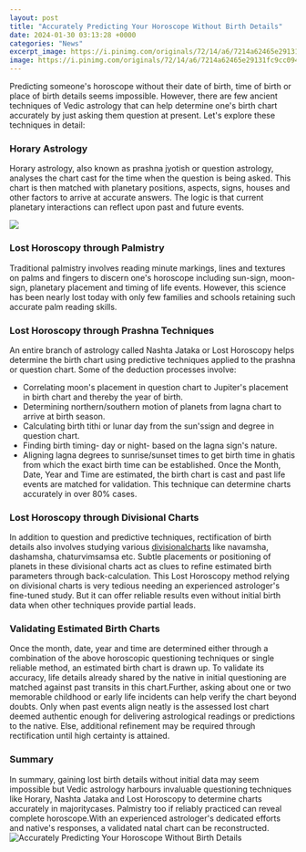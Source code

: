 ```yaml
---
layout: post
title: "Accurately Predicting Your Horoscope Without Birth Details"
date: 2024-01-30 03:13:28 +0000
categories: "News"
excerpt_image: https://i.pinimg.com/originals/72/14/a6/7214a62465e29131fc9cc094cabda44f.jpg
image: https://i.pinimg.com/originals/72/14/a6/7214a62465e29131fc9cc094cabda44f.jpg
---
```


Predicting someone's horoscope without their date of birth, time of birth or place of birth details seems impossible. However, there are few ancient techniques of Vedic astrology that can help determine one's birth chart accurately by just asking them question at present. Let's explore these techniques in detail:
### Horary Astrology 
Horary astrology, also known as prashna jyotish or question astrology, analyses the chart cast for the time when the question is being asked. This chart is then matched with planetary positions, aspects, signs, houses and other factors to arrive at accurate answers. The logic is that current planetary interactions can reflect upon past and future events. 

![](https://horoscope-india.com/wp-content/uploads/2018/07/horoscope-without-date-of-birth.jpg)
### Lost Horoscopy through Palmistry
Traditional palmistry involves reading minute markings, lines and textures on palms and fingers to discern one's horoscope including sun-sign, moon-sign, planetary placement and timing of life events. However, this science has been nearly lost today with only few families and schools retaining such accurate palm reading skills.
### Lost Horoscopy through Prashna Techniques
An entire branch of astrology called Nashta Jataka or Lost Horoscopy helps determine the birth chart using predictive techniques applied to the prashna or question chart. Some of the deduction processes involve:
- Correlating moon's placement in question chart to Jupiter's placement in birth chart and thereby the year of birth. 
- Determining northern/southern motion of planets from lagna chart to arrive at birth season.
- Calculating birth tithi or lunar day from the sun'ssign and degree in question chart.
- Finding birth timing- day or night- based on the lagna sign's nature. 
- Aligning lagna degrees to sunrise/sunset times to get birth time in ghatis from which the exact birth time can be established.
Once the Month, Date, Year and Time are estimated, the birth chart is cast and past life events are matched for validation. This technique can determine charts accurately in over 80% cases.
### Lost Horoscopy through Divisional Charts
In addition to question and predictive techniques, rectification of birth details also involves studying various [divisionalcharts](https://store.fi.io.vn/xmas-holiday-best-poodle-mom-ever-ugly-christmas-sweater-1) like navamsha, dashamsha, chaturvimsamsa etc. Subtle placements or positioning of planets in these divisional charts act as clues to refine estimated birth parameters through back-calculation.
This Lost Horoscopy method relying on divisional charts is very tedious needing an experienced astrologer's fine-tuned study. But it can offer reliable results even without initial birth data when other techniques provide partial leads.
### Validating Estimated Birth Charts
Once the month, date, year and time are determined either through a combination of the above horoscopic questioning techniques or single reliable method, an estimated birth chart is drawn up. 
To validate its accuracy, life details already shared by the native in initial questioning are matched against past transits in this chart.Further, asking about one or two memorable childhood or early life incidents can help verify the chart beyond doubts.
Only when past events align neatly is the assessed lost chart deemed authentic enough for delivering astrological readings or predictions to the native. Else, additional refinement may be required through rectification until high certainty is attained.
### Summary
In summary, gaining lost birth details without initial data may seem impossible but Vedic astrology harbours invaluable questioning techniques like Horary, Nashta Jataka and Lost Horoscopy to determine charts accurately in majoritycases. Palmistry too if reliably practiced can reveal complete horoscope.With an experienced astrologer's dedicated efforts and native's responses, a validated natal chart can be reconstructed.
![Accurately Predicting Your Horoscope Without Birth Details](https://i.pinimg.com/originals/72/14/a6/7214a62465e29131fc9cc094cabda44f.jpg)